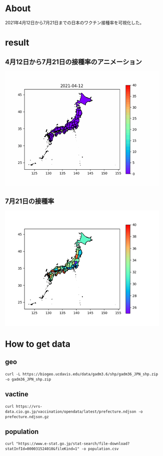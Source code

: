 # About
2021年4月12日から7月21日までの日本のワクチン接種率を可視化した。

# result
## 4月12日から7月21日の接種率のアニメーション

![](out.gif)

## 7月21日の接種率

![](img/japan_vaccine_map.png)


# How to get data

## geo

` curl -L https://biogeo.ucdavis.edu/data/gadm3.6/shp/gadm36_JPN_shp.zip -o gadm36_JPN_shp.zip `

## vactine

`curl https://vrs-data.cio.go.jp/vaccination/opendata/latest/prefecture.ndjson -o prefecture.ndjson.gz `

## population

`curl "https://www.e-stat.go.jp/stat-search/file-download?statInfId=000031524010&fileKind=1" -o population.csv `
